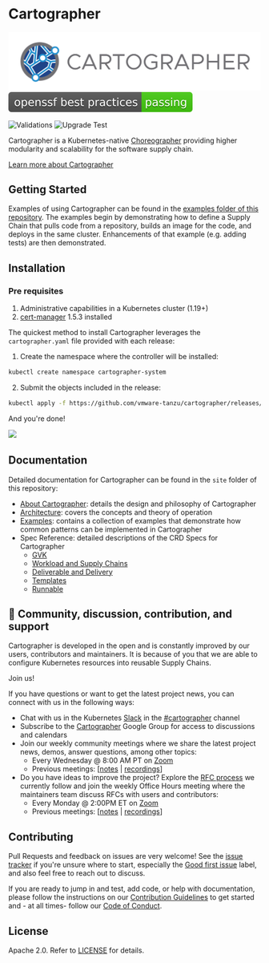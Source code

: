 # Cartographer

<img src="assets/cartographer-logo.png">
<a href="https://bestpractices.coreinfrastructure.org/en/projects/5329"> <img src="assets/passing.svg"></a> 

![Validations](https://github.com/vmware-tanzu/cartographer/actions/workflows/validation.yaml/badge.svg?branch=main)
![Upgrade Test](https://github.com/vmware-tanzu/cartographer/actions/workflows/upgrade-test.yaml/badge.svg?branch=main)

Cartographer is a Kubernetes-native [Choreographer] providing higher modularity and scalability for the software supply chain.

[Learn more about Cartographer](https://cartographer.sh/docs/latest/)

[Choreographer]: https://tanzu.vmware.com/developer/guides/supply-chain-choreography/

## Getting Started

Examples of using Cartographer can be found in the
[examples folder of this repository](examples/README.md).
The examples begin by demonstrating how to define a Supply Chain that pulls code from a repository,
builds an image for the code, and deploys in the same cluster. Enhancements of that example
(e.g. adding tests) are then demonstrated.
## Installation

### Pre requisites
1. Administrative capabilities in a Kubernetes cluster (1.19+)
2. [cert-manager](https://cartographer.sh/docs/v0.0.7/install/) 1.5.3 installed

The quickest method to install Cartographer leverages the `cartographer.yaml` file provided with each release:

1. Create the namespace where the controller will be installed:

```bash
kubectl create namespace cartographer-system
```
2. Submit the objects included in the release:

```bash
kubectl apply -f https://github.com/vmware-tanzu/cartographer/releases/latest/download/cartographer.yaml
```
And you're done!

<img src="site/themes/template/static/img/Carto-install-yaml-v2.gif">

## Documentation

Detailed documentation for Cartographer can be found in the `site` folder of this repository:

* [About Cartographer](https://cartographer.sh/docs/latest/): details the design and philosophy of Cartographer
* [Architecture](https://cartographer.sh/docs/latest/architecture/): covers the concepts and theory of operation
* [Examples](https://github.com/vmware-tanzu/cartographer/tree/main/examples): contains a collection of examples that demonstrate how common patterns can be implemented in Cartographer 
* Spec Reference: detailed descriptions of the CRD Specs for Cartographer
  * [GVK](https://cartographer.sh/docs/latest/reference/gvk/)
  * [Workload and Supply Chains](https://cartographer.sh/docs/latest/reference/workload/)
  * [Deliverable and Delivery](https://cartographer.sh/docs/latest/reference/deliverable/)
  * [Templates](https://cartographer.sh/docs/latest/reference/template/)
  * [Runnable](https://cartographer.sh/docs/latest/reference/runnable/)

## 🤗 Community, discussion, contribution, and support

Cartographer is developed in the open and is constantly improved by our users, contributors and maintainers. It is
because of you that we are able to configure Kubernetes resources into reusable Supply Chains.

Join us!

If you have questions or want to get the latest project news, you can connect with us in the following ways:

- Chat with us in the Kubernetes [Slack](https://slack.k8s.io) in
  the [#cartographer](https://kubernetes.slack.com/archives/C02HKPSEKV1) channel
- Subscribe to the [Cartographer](https://groups.google.com/g/cartographeross) Google Group for access to discussions
  and calendars
- Join our weekly community meetings where we share the latest project news, demos, answer questions, among other
  topics:
    - Every Wednesday @ 8:00 AM PT on [Zoom](https://VMware.zoom.us/j/93284305373?pwd=UnJKL0ZaN0pqeXVMczk1WThOSUp6QT09)
    - Previous
      meetings: [[notes](https://docs.google.com/document/d/1HwsjzxpsNI0l1sVAUia4A65lhrkfSF-_XfKoZUHI120/edit?usp=sharing) | [recordings](https://www.youtube.com/playlist?list=PL7bmigfV0EqSZA5OLwrqKsAYXA1GqPtu8)]
- Do you have ideas to improve the project? Explore the [RFC process](https://github.com/vmware-tanzu/cartographer/blob/main/rfc/README.md) we currently follow and join the weekly Office Hours meeting where the maintainers team discuss RFCs  with users and contributors:
    - Every Monday @ 2:00PM ET on [Zoom](https://VMware.zoom.us/j/94592229106?pwd=eEtpekxsSERoOVNlemJWZGJTK3hvdz09)
    - Previous meetings: [[notes](https://docs.google.com/document/d/1ImIh7qBrOLOvGMCzY6AURhE-a68IE9_EbCf0g5s18vc/edit?usp=sharing) | [recordings](https://youtube.com/playlist?list=PL7bmigfV0EqSkIcCBTr3nQq04hh_EFK2a)]  
## Contributing

Pull Requests and feedback on issues are very welcome! See
the [issue tracker](https://github.com/vmware-tanzu/cartographer/issues) if you're unsure where to start, especially
the [Good first issue](https://github.com/vmware-tanzu/cartographer/labels/good%20first%20issue) label, and also feel
free to reach out to discuss.

If you are ready to jump in and test, add code, or help with documentation, please follow the instructions on
our [Contribution Guidelines](CONTRIBUTING.md) to get started and - at all times- follow
our [Code of Conduct](CODE-OF-CONDUCT.md).

## License

Apache 2.0. Refer to [LICENSE](LICENSE) for details.

[admission webhook]: https://kubernetes.io/docs/reference/access-authn-authz/extensible-admission-controllers/
[carvel Packaging]: https://carvel.dev/kapp-controller/docs/latest/packaging/
[cert-manager]: https://github.com/jetstack/cert-manager
[kapp-controller]: https://carvel.dev/kapp-controller/
[kapp]: https://carvel.dev/kapp/
[kind]: https://github.com/kubernetes-sigs/kind
